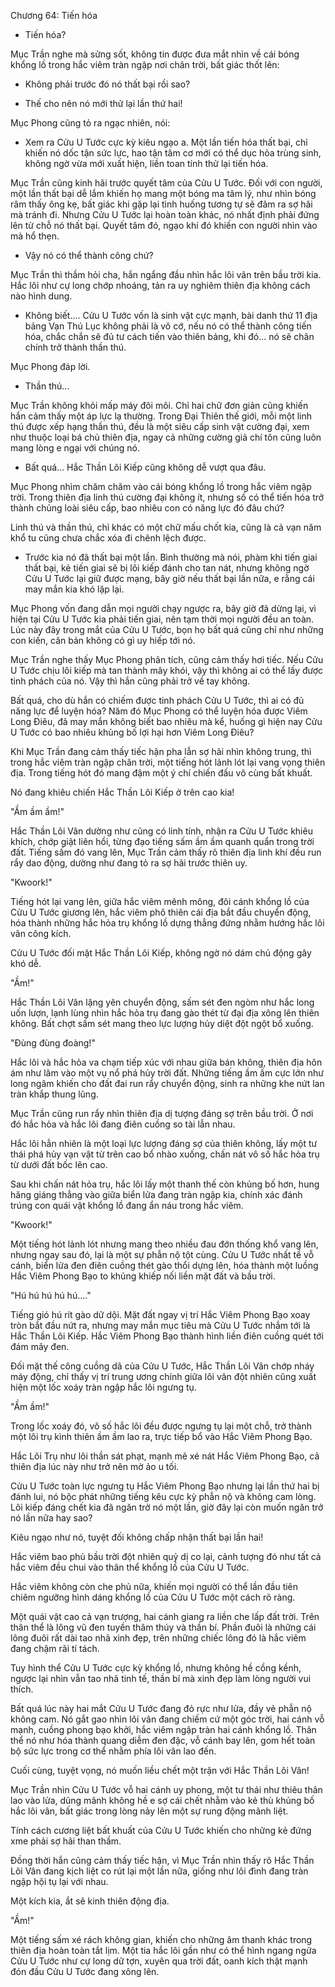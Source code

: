 




Chương 64: Tiến hóa


- Tiến hóa?

Mục Trần nghe mà sửng sốt, không tin được đưa mắt nhìn về cái bóng khổng lồ trong hắc viêm tràn ngập nơi chân trời, bất giác thốt lên:

- Không phải trước đó nó thất bại rồi sao?

- Thế cho nên nó mới thử lại lần thứ hai!

Mục Phong cũng tỏ ra ngạc nhiên, nói:

- Xem ra Cửu U Tước cực kỳ kiêu ngạo a. Một lần tiến hóa thất bại, chỉ khiến nó dốc tận sức lực, hao tận tâm cơ mới có thể dục hỏa trùng sinh, không ngờ vừa mới xuất hiện, liền toan tính thử lại tiến hóa.

Mục Trần cũng kinh hãi trước quyết tâm của Cửu U Tước. Đối với con người, một lần thất bại dễ lắm khiến họ mang một bóng ma tâm lý, như nhìn bóng râm thấy ông kẹ, bất giác khi gặp lại tình huống tương tự sẽ đâm ra sợ hãi mà tránh đi. Nhưng Cửu U Tước lại hoàn toàn khác, nó nhất định phải đứng lên từ chỗ nó thất bại. Quyết tâm đó, ngạo khí đó khiến con người nhìn vào mà hổ thẹn.

- Vậy nó có thể thành công chứ?

Mục Trần thì thầm hỏi cha, hắn ngẩng đầu nhìn hắc lôi vân trên bầu trời kia. Hắc lôi như cự long chớp nhoáng, tản ra uy nghiêm thiên địa không cách nào hình dung.

- Không biết.... Cửu U Tước vốn là sinh vật cực mạnh, bài danh thứ 11 địa bảng Vạn Thú Lục không phải là vô cớ, nếu nó có thể thành công tiến hóa, chắc chắn sẽ đủ tư cách tiến vào thiên bảng, khi đó... nó sẽ chân chính trở thành thần thú.

Mục Phong đáp lời.

- Thần thú...

Mục Trần không khỏi mấp máy đôi môi. Chỉ hai chữ đơn giản cũng khiến hắn cảm thấy một áp lực lạ thường. Trong Đại Thiên thế giới, mỗi một linh thú được xếp hạng thần thú, đều là một siêu cấp sinh vật cường đại, xem như thuộc loại bá chủ thiên địa, ngay cả những cường giả chí tôn cũng luôn mang lòng e ngại với chúng nó.

- Bất quá... Hắc Thần Lôi Kiếp cũng không dễ vượt qua đâu.

Mục Phong nhìm chăm chăm vào cái bóng khổng lồ trong hắc viêm ngập trời. Trong thiên địa linh thú cường đại không ít, nhưng số có thể tiến hóa trở thành chủng loài siêu cấp, bao nhiêu con có năng lực đó đâu chứ?

Linh thú và thần thú, chỉ khác có một chữ mấu chốt kia, cũng là cả vạn năm khổ tu cũng chưa chắc xóa đi chênh lệch được.

- Trước kia nó đã thất bại một lần. Bình thường mà nói, phàm khi tiến giai thất bại, kẻ tiến giai sẽ bị lôi kiếp đánh cho tan nát, nhưng không ngờ Cửu U Tước lại giữ được mạng, bây giờ nếu thất bại lần nữa, e rằng cái may mắn kia khó lặp lại.

Mục Phong vốn đang dẫn mọi người chạy ngược ra, bây giờ đã dừng lại, vì hiện tại Cửu U Tước kia phải tiến giai, nên tạm thời mọi người đều an toàn. Lúc này đây trong mắt của Cửu U Tước, bọn họ bất quá cũng chỉ như những con kiến, căn bản không có gì uy hiếp tới nó.

Mục Trần nghe thấy Mục Phong phân tích, cũng cảm thấy hơi tiếc. Nếu Cửu U Tước chịu lôi kiếp mà tan thành mây khói, vậy thì không ai có thể lấy được tinh phách của nó. Vậy thì hắn cũng phải trở về tay không.

Bất quá, cho dù hắn có chiếm được tinh phách Cửu U Tước, thì ai có đủ năng lực để luyện hóa? Năm đó Mục Phong có thể luyện hóa được Viêm Long Điêu, đã may mắn không biết bao nhiêu mà kể, huống gì hiện nay Cửu U Tước có bao nhiêu khủng bố lợi hại hơn Viêm Long Điêu?

Khi Mục Trần đang cảm thấy tiếc hận pha lẫn sợ hãi nhìn không trung, thì trong hắc viêm tràn ngập chân trời, một tiếng hót lảnh lót lại vang vọng thiên địa. Trong tiếng hót đó mang đậm một ý chí chiến đấu vô cùng bất khuất.

Nó đang khiêu chiến Hắc Thần Lôi Kiếp ở trên cao kia!

"Ầm ầm ầm!"

Hắc Thần Lôi Vân dường như cũng có linh tính, nhận ra Cửu U Tước khiêu khích, chớp giật liên hồi, từng đạo tiếng sấm ầm ầm quanh quẩn trong trời đất. Tiếng sấm đó vang lên, Mục Trần cảm thấy rõ thiên địa linh khí đều run rẩy dao động, dường như đang tỏ ra sợ hãi trước thiên uy.

"Kwoork!"

Tiếng hót lại vang lên, giữa hắc viêm mênh mông, đôi cánh khổng lồ của Cửu U Tước giương lên, hắc viêm phô thiên cái địa bắt đầu chuyển động, hóa thành những hắc hỏa trụ khổng lồ dựng thẳng đứng nhằm hướng hắc lôi vân công kích.

Cửu U Tước đối mặt Hắc Thần Lôi Kiếp, không ngờ nó dám chủ động gây khó dễ.

"Ầm!"

Hắc Thần Lôi Vân lặng yên chuyển động, sấm sét đen ngòm như hắc long uốn lượn, lạnh lùng nhìn hắc hỏa trụ đang gào thét từ đại địa xông lên thiên không. Bất chợt sấm sét mang theo lực lượng hủy diệt đột ngột bổ xuống.

"Đùng đùng đoàng!"

Hắc lôi và hắc hỏa va chạm tiếp xúc với nhau giữa bán không, thiên địa hôn ám như lâm vào một vụ nổ phá hủy trời đất. Những tiếng ầm ầm cực lớn như long ngâm khiến cho đất đai run rẩy chuyển động, sinh ra những khe nứt lan tràn khắp thung lũng.

Mục Trần cũng run rẩy nhìn thiên địa dị tượng đáng sợ trên bầu trời. Ở nơi đó hắc hỏa và hắc lôi đang điên cuồng so tài lẫn nhau.

Hắc lôi hẳn nhiên là một loại lực lượng đáng sợ của thiên không, lấy một tư thái phá hủy vạn vật từ trên cao bổ nhào xuống, chấn nát vô số hắc hỏa trụ từ dưới đất bốc lên cao.

Sau khi chấn nát hỏa trụ, hắc lôi lấy một thanh thế còn khủng bố hơn, hung hăng giáng thẳng vào giữa biển lửa đang tràn ngập kia, chính xác đánh trúng con quái vật khổng lồ đang ẩn náu trong hắc viêm.

"Kwoork!"

Một tiếng hót lảnh lót nhưng mang theo nhiều đau đớn thống khổ vang lên, nhưng ngay sau đó, lại là một sự phẫn nộ tột cùng. Cửu U Tước nhất tề vỗ cánh, biển lửa đen điên cuồng thét gào thổi dựng lên, hóa thành một luồng Hắc Viêm Phong Bạo to khủng khiếp nối liền mặt đất và bầu trời.

"Hú hú hú hú hú...."

Tiếng gió hú rít gào dữ dội. Mặt đất ngay vị trí Hắc Viêm Phong Bạo xoay tròn bắt đầu nứt ra, nhưng may mắn mục tiêu mà Cửu U Tước nhắm tới là Hắc Thần Lôi Kiếp. Hắc Viêm Phong Bạo thành hình liền điên cuồng quét tới đám mây đen.

Đối mặt thế công cuồng dã của Cửu U Tước, Hắc Thần Lôi Vân chớp nháy máy động, chỉ thấy vị trí trung ương chính giữa lôi vân đột nhiên cũng xuất hiện một lốc xoáy tràn ngập hắc lôi ngưng tụ.

"Ầm ầm!"

Trong lốc xoáy đó, vô số hắc lôi đều được ngưng tụ lại một chỗ, trở thành một lôi trụ kình thiên ầm ầm lao ra, trực tiếp bổ vào Hắc Viêm Phong Bạo.

Hắc Lôi Trụ như lôi thần sát phạt, mạnh mẽ xé nát Hắc Viêm Phong Bạo, cả thiên địa lúc này như trở nên mờ ảo u tối.

Cửu U Tước toàn lực ngưng tụ Hắc Viêm Phong Bạo nhưng lại lần thứ hai bị đánh lui, nó bộc phát những tiếng kêu cực kỳ phẫn nộ và không cam lòng. Lôi kiếp đáng chết kia đã ngăn trở nó một lần, giờ đây lại còn muốn ngăn trở nó lần nữa hay sao?

Kiêu ngạo như nó, tuyệt đối không chấp nhận thất bại lần hai!

Hắc viêm bao phủ bầu trời đột nhiên quỷ dị co lại, cảnh tượng đó như tất cả hắc viêm đều chui vào thân thể khổng lồ của Cửu U Tước.

Hắc viêm không còn che phủ nữa, khiến mọi người có thể lần đầu tiên chiêm ngưỡng hình dáng khổng lồ của Cửu U Tước một cách rõ ràng.

Một quái vật cao cả vạn trượng, hai cánh giang ra liền che lấp đất trời. Trên thân thể là lông vũ đen tuyền thâm thúy và thần bí. Phần đuôi là những cái lông đuôi rất dài tao nhã xinh đẹp, trên những chiếc lông đó là hắc viêm đang chậm rãi tí tách.

Tuy hình thể Cửu U Tước cực kỳ khổng lồ, nhưng không hề cồng kềnh, ngược lại nhìn vẫn tao nhã tinh tế, thần bí mà xinh đẹp làm lòng người vui thích.

Bất quá lúc này hai mắt Cửu U Tước đang đỏ rực như lửa, đầy vẻ phẫn nộ không cam. Nó gắt gao nhìn lôi vân đang chiếm cứ một góc trời, hai cánh vỗ mạnh, cuồng phong bạo khởi, hắc viêm ngập tràn hai cánh khổng lồ. Thân thể nó như hóa thành quang diễm đen đặc, vỗ cánh bay lên, gom hết toàn bộ sức lực trong cơ thể nhằm phía lôi vân lao đến.

Cuối cùng, tuyệt vọng, nó muốn liều chết một trận với Hắc Thần Lôi Vân!

Mục Trần nhìn Cửu U Tước vỗ hai cánh uy phong, một tư thái như thiêu thân lao vào lửa, dũng mãnh không hề e sợ cái chết nhằm vào kẻ thù khủng bố hắc lôi vân, bất giác trong lòng nảy lên một sự rung động mãnh liệt.

Tính cách cương liệt bất khuất của Cửu U Tước khiến cho những kẻ đứng xme phải sợ hãi than thầm.

Đồng thời hắn cũng cảm thấy tiếc hận, vì Mục Trần nhìn thấy rõ Hắc Thần Lôi Vân đang kịch liệt co rút lại một lần nữa, giống như lôi đình đang tràn ngập hội tụ lại với nhau.

Một kích kia, ắt sẽ kinh thiên động địa.

"Ầm!"

Một tiếng sấm xé rách không gian, khiến cho những âm thanh khác trong thiên địa hoàn toàn tắt lịm. Một tia hắc lôi gần như có thể hình ngang ngửa Cửu U Tước như cự long dữ tợn, xuyên qua trời đất, oanh kích thật mạnh đón đầu Cửu U Tước đang xông lên.




